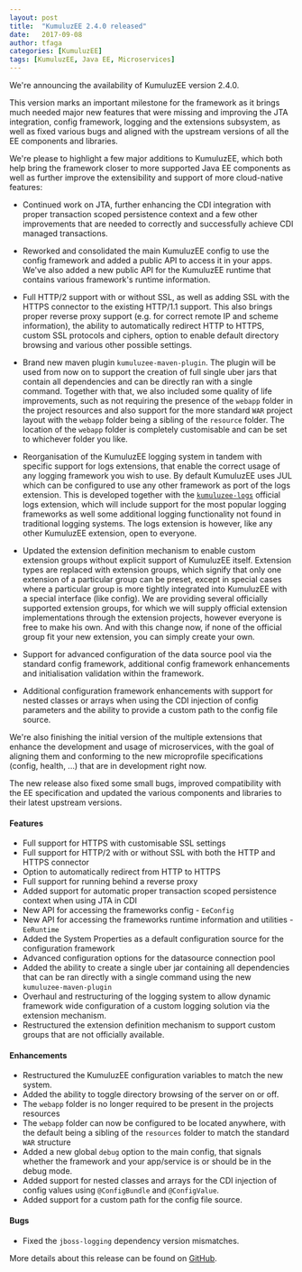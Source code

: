 ```yaml
---
layout: post
title:  "KumuluzEE 2.4.0 released"
date:   2017-09-08
author: tfaga
categories: [KumuluzEE]
tags: [KumuluzEE, Java EE, Microservices]
---
```


We're announcing the availability of KumuluzEE version 2.4.0.

This version marks an important milestone for the framework as it brings much needed major new features that were
missing and improving the JTA integration, config framework, logging and the extensions subsystem, as well as
fixed various bugs and aligned with the upstream versions of all the EE components and libraries.

<!--more-->

We're please to highlight a few major additions to KumuluzEE, which both help bring the framework closer to more
supported Java EE components as well as further improve the extensibility and support of more cloud-native
features:

* Continued work on JTA, further enhancing the CDI integration with proper transaction scoped persistence context and a few other improvements that are needed to correctly and successfully achieve CDI managed transactions.

* Reworked and consolidated the main KumuluzEE config to use the config framework and added a public API to access it in your apps. We've also added a new public API for the KumuluzEE runtime that contains various framework's runtime information.

* Full HTTP/2 support with or without SSL, as well as adding SSL with the HTTPS connector to the existing HTTP/1.1 support. This also brings proper reverse proxy support (e.g. for correct remote IP and scheme information), the ability to automatically redirect HTTP to HTTPS, custom SSL protocols and ciphers, option to enable default directory browsing and various other possible settings.

* Brand new maven plugin `kumuluzee-maven-plugin`. The plugin will be used from now on to support the creation of full single uber jars that contain all dependencies and can be directly ran with a single command. Together with that, we also included some quality of life improvements, such as not requiring the presence of the `webapp` folder in the project resources and also support for the more standard `WAR` project layout with the `webapp` folder being a sibling of the `resource` folder. The location of the `webapp` folder is completely customisable and can be set to whichever folder you like.

* Reorganisation of the KumuluzEE logging system in tandem with specific support for logs extensions, that enable the correct usage of any logging framework you wish to use. By default KumuluzEE uses JUL which can be configured to use any other framework as port of the logs extension. This is developed together with the [`kumuluzee-logs`](https://github.com/kumuluz/kumuluzee-logs) official logs extension, which will include support for the most popular logging frameworks as well some additional logging functionality not found in traditional logging systems. The logs extension is however, like any other KumuluzEE extension, open to everyone.

* Updated the extension definition mechanism to enable custom extension groups without explicit support of KumuluzEE itself. Extension types are replaced with extension groups, which signify that only one extension of a particular group can be preset, except in special cases where a particular group is more tightly integrated into KumuluzEE with a special interface (like config). We are providing several officially supported extension groups, for which we will supply official extension implementations through the extension projects, however everyone is free to make his own. And with this change now, if none of the official group fit your new extension, you can simply create your own.

* Support for advanced configuration of the data source pool via the standard config framework, additional config framework enhancements and initialisation validation within the framework.

* Additional configuration framework enhancements with support for nested classes or arrays when using the CDI injection of config parameters and the ability to provide a custom path to the config file source.

We're also finishing the initial version of the multiple extensions that enhance the development and usage of microservices, with the goal of aligning them and conforming to the new microprofile specifications (config, health, ...) that are in development right now.

The new release also fixed some small bugs, improved compatibility with the EE specification and updated the various components and libraries to their latest upstream versions.

#### Features

- Full support for HTTPS with customisable SSL settings
- Full support for HTTP/2 with or without SSL with both the HTTP and HTTPS connector
- Option to automatically redirect from HTTP to HTTPS
- Full support for running behind a reverse proxy
- Added support for automatic proper transaction scoped persistence context when using JTA in CDI
- New API for accessing the frameworks config - `EeConfig`
- New API for accessing the frameworks runtime information and utilities - `EeRuntime`
- Added the System Properties as a default configuration source for the configuration framework
- Advanced configuration options for the datasource connection pool
- Added the ability to create a single uber jar containing all dependencies that can be ran directly with a single command using the new `kumuluzee-maven-plugin`
- Overhaul and restructuring of the logging system to allow dynamic framework wide configuration of a custom logging solution via the extension mechanism.
- Restructured the extension definition mechanism to support custom groups that are not officially available.

#### Enhancements

- Restructured the KumuluzEE configuration variables to match the new system.
- Added the ability to toggle directory browsing of the server on or off.
- The `webapp` folder is no longer required to be present in the projects resources
- The `webapp` folder can now be configured to be located anywhere, with the default being a sibling of the `resources` folder to match the standard `WAR` structure
- Added a new global `debug` option to the main config, that signals whether the framework and your app/service is or should be in the debug mode.
- Added support for nested classes and arrays for the CDI injection of config values using `@ConfigBundle` and `@ConfigValue`.
- Added support for a custom path for the config file source.

#### Bugs

- Fixed the `jboss-logging` dependency version mismatches.

More details about this release can be found on [GitHub](https://github.com/kumuluz/kumuluzee/releases/tag/v2.4.0).
